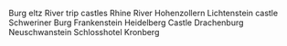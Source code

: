 Burg eltz
 River trip castles Rhine River
Hohenzollern
Lichtenstein castle
Schweriner
Burg Frankenstein
Heidelberg Castle
Drachenburg
Neuschwanstein
Schlosshotel Kronberg
